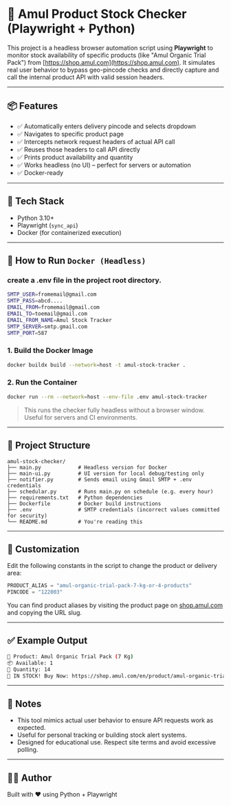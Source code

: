 # 🧀 Amul Product Stock Checker (Playwright + Python)

This project is a headless browser automation script using **Playwright** to monitor stock availability of specific products (like "Amul Organic Trial Pack") from [https://shop.amul.com](https://shop.amul.com). It simulates real user behavior to bypass geo-pincode checks and directly capture and call the internal product API with valid session headers.

---

## 📦 Features

- ✅ Automatically enters delivery pincode and selects dropdown
- ✅ Navigates to specific product page
- ✅ Intercepts network request headers of actual API call
- ✅ Reuses those headers to call API directly
- ✅ Prints product availability and quantity
- ✅ Works headless (no UI) – perfect for servers or automation
- ✅ Docker-ready

---

## 🧰 Tech Stack

- Python 3.10+
- Playwright (`sync_api`)
- Docker (for containerized execution)

---



## 🐳 How to Run ```Docker (Headless)```

### create a .env file in the project root directory.

```bash
SMTP_USER=fromemail@gmail.com
SMTP_PASS=abcd....
EMAIL_FROM=fromemail@gmail.com
EMAIL_TO=toemail@gmail.com
EMAIL_FROM_NAME=Amul Stock Tracker
SMTP_SERVER=smtp.gmail.com
SMTP_PORT=587
```


### 1. Build the Docker Image

```bash
docker buildx build --network=host -t amul-stock-tracker . 
```

### 2. Run the Container

```bash
docker run --rm --network=host --env-file .env amul-stock-tracker
```

> This runs the checker fully headless without a browser window. Useful for servers and CI environments.

---

## 📁 Project Structure

```
amul-stock-checker/
├── main.py            # Headless version for Docker
├── main-ui.py         # UI version for local debug/testing only
├── notifier.py        # Sends email using Gmail SMTP + .env credentials
├── schedular.py       # Runs main.py on schedule (e.g. every hour)
├── requirements.txt   # Python dependencies
├── Dockerfile         # Docker build instructions
├── .env               # SMTP credentials (incorrect values committed for security)
└── README.md          # You're reading this
```

---

## 🔧 Customization

Edit the following constants in the script to change the product or delivery area:

```python
PRODUCT_ALIAS = "amul-organic-trial-pack-7-kg-or-4-products"
PINCODE = "122003"
```

You can find product aliases by visiting the product page on [shop.amul.com](https://shop.amul.com) and copying the URL slug.

---

## ✅ Example Output

```bash
🧾 Product: Amul Organic Trial Pack (7 Kg)
📦 Available: 1
🔢 Quantity: 14
🚨 IN STOCK! Buy Now: https://shop.amul.com/en/product/amul-organic-trial-pack-7-kg-or-4-products
```

---

## 📌 Notes

- This tool mimics actual user behavior to ensure API requests work as expected.
- Useful for personal tracking or building stock alert systems.
- Designed for educational use. Respect site terms and avoid excessive polling.

---

## 🧑‍💻 Author

Built with ❤️ using Python + Playwright

